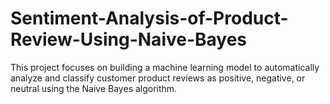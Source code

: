 # Sentiment-Analysis-of-Product-Review-Using-Naive-Bayes
This project focuses on building a machine learning model to automatically analyze and classify customer product reviews as positive, negative, or neutral using the Naive Bayes algorithm.
